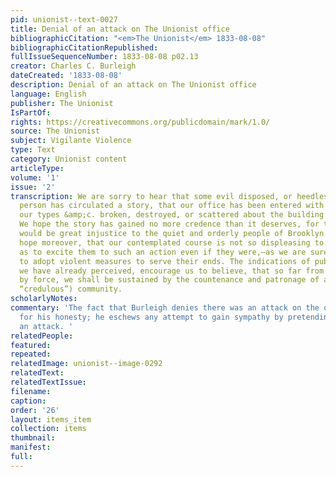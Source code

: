 ```yaml
---
pid: unionist--text-0027
title: Denial of an attack on The Unionist office
bibliographicCitation: "<em>The Unionist</em> 1833-08-08"
bibliographicCitationRepublished: 
fullIssueSequenceNumber: 1833-08-08 p02.13
creator: Charles C. Burleigh
dateCreated: '1833-08-08'
description: Denial of an attack on The Unionist office
language: English
publisher: The Unionist
IsPartOf: 
rights: https://creativecommons.org/publicdomain/mark/1.0/
source: The Unionist
subject: Vigilante Violence
type: Text
category: Unionist content
articleType: 
volume: '1'
issue: '2'
transcription: We are sorry to hear that some evil disposed, or heedlessly mischievous
  person has circulated a story, that our office has been entered with violence, and
  our types &amp;c. broken, destroyed, or scattered about the building and the streets.
  We hope the story has gained no more credence than it deserves, for to believe it,
  would be great injustice to the quiet and orderly people of Brooklyn. We would humbly
  hope moreover, that our contemplated course is not so displeasing to the people
  as to excite them to such an action even if they were,—as we are sure they are not—disposed
  to adopt violent measures to serve their ends. The indications of public favor which
  we have already perceived, encourage us to believe, that so far from being put down
  by force, we shall be sustained by the countenance and patronage of a candid (not
  “credulous”) community.
scholarlyNotes: 
commentary: 'The fact that Burleigh denies there was an attack on the office vouches
  for his honesty; he eschews any attempt to gain sympathy by pretending there was
  an attack. '
relatedPeople: 
featured: 
repeated: 
relatedImage: unionist--image-0292
relatedText: 
relatedTextIssue: 
filename: 
caption: 
order: '26'
layout: items_item
collection: items
thumbnail: 
manifest: 
full: 
---
```

